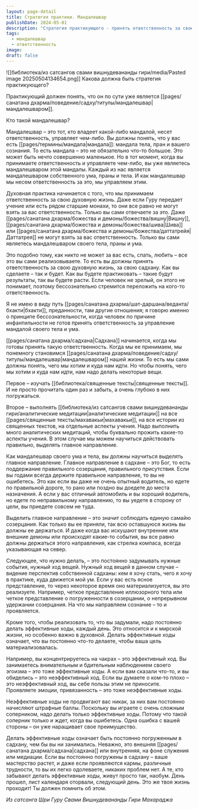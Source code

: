 ```yaml
---
layout: page-detail
title: Стратегия практики. Мандалешвар
publishDate: 2024-05-01
description: "Стратегия практикующего - принять ответственность за свою духовную жизнь, стать мандалешваром своей мандалы (тела, ума, праны). Садхана начинается с этого шага: изучать священные тексты, выполнять аналитические медитации, выделять главное направление (созерцание Бога), делать эффективные ходы каждый день. Постоянное удержание правильного направления и эффективные действия приводят к духовному росту и реализации цели."
tags:
  - мандалешвар
  - ответственность
image: 
draft: false
---
```

![[библиотека/из сатсангов свами вишнудевананды гири/media/Pasted image 20250504134654.png]]
 Какова должна быть стратегия практикующего?

 Практикующий должен понять, что он по сути уже является [[pages/санатана дхарма/поведение/садху/титулы/мандалешвар|мандалешваром]].

 Кто такой мандалешвар?

 Мандалешвар – это тот, кто владеет какой-либо мандалой, несет ответственность, управляет чем-либо. Вы должны понять, что у вас есть [[pages/термины/мандала|мандала]]: мандала тела, пран и вашего сознания. То есть мандала – это не обязательно что-то большое. Это может быть нечто совершенно маленькое. Но в тот момент, когда вы принимаете ответственность и управляете чем-либо, вы уже являетесь мандалешваром этой мандалы. Каждый из нас является мандалешваром собственного ума, праны и тела. И как мандалешвар мы несем ответственность за это, мы управляем этим.

 Духовная практика начинается с того, что мы принимаем ответственность за свою духовную жизнь. Даже если Гуру передает учение или есть рядом старшие монахи, то они все равно не могут взять за вас ответственность. Только вы сами отвечаете за это. Даже [[pages/санатана дхарма/божества и демоны/божества/вишну|Вишну]], [[pages/санатана дхарма/божества и демоны/божества/шива|Шива]] или [[pages/санатана дхарма/божества и демоны/божества/даттатрейя|Даттатрея]] не могут взять за вас ответственность. Только вы сами являетесь мандалешваром своего тела, праны и ума.

 Это подобно тому, как никто не может за вас есть, спать, любить – все это вы сами реализовываете. То есть вы должны принять ответственность за свою духовную жизнь, за свою садхану. Как вы сделаете – так и будет. Как вы будете практиковать – такие будут результаты, так вы будете расти. Если человек не зрелый, он этого не понимает, поэтому бессознательно стремится переложить на кого-то ответственность.

 Я не имею в виду путь [[pages/санатана дхарма/шат-даршана/веданта/бхакти|бхакти]], преданности, там другие отношения; я говорю именно о принципе бессознательности, когда человек по причине инфантильности не готов принять ответственность за управление мандалой своего тела и ума.

 [[pages/санатана дхарма/садхана|Садхана]] начинается, когда мы готовы принять такую ответственность. Когда мы ее принимаем, мы понемногу становимся [[pages/санатана дхарма/поведение/садху/титулы/мандалешвар|мандалешваром]] нашей жизни. То есть мы сами должны понять, чего мы хотим и куда нам идти. Но чтобы понять, чего мы хотим и куда нам идти, нам надо делать некоторые вещи.

 Первое – изучать [[библиотека/священные тексты|священные тексты]]. И не просто прочитать один раз и забыть, а очень глубоко в них погружаться.

 Второе – выполнять [[библиотека/из сатсангов свами вишнудевананды гири/аналитические медитации|аналитические медитации]] на все [[pages/священные тексты/махавакьи|махавакьи]], на все истории из священных текстов, на отдельные аспекты учения. Надо выполнить много аналитических медитаций, чтобы буквально прожить какие-то аспекты учения. В этом случае мы можем научиться действовать правильно, выделять главное направление.

 Как мандалешвар своего ума и тела, вы должны научиться выделять главное направление. Главное направление в садхане – это Бог, то есть поддержание правильного созерцания, правильного присутствия. Если вы годами всегда держите правильное направление, то вы не ошибетесь. Это как если вы даже не очень опытный водитель, но едете по правильной дороге, то рано или поздно вы доедете до места назначения. А если у вас отличный автомобиль и вы хороший водитель, но едете по неправильному направлению, то вы уедете в сторону от цели, вы приедете совсем не туда.

 Выделить главное направление – это значит соблюдать единую самайю созерцания. Как только вы ее приняли, так всю оставшуюся жизнь вы должны ее держаться. И даже когда вас искушают внутренние или внешние демоны или происходят какие-то события, вы все равно должны держаться этого направления, как стрелка компаса, всегда указывающая на север.

 Следующее, что нужно делать, – это постоянно задумывать нужные события, нужный ход вещей. Нужный ход вещей в данном случае – видение перспектив собственной садханы: кем я хочу стать, чего я хочу в практике, куда движется мой ум. Если у вас есть ясное представление, то через некоторое время оно материализуется, вы это реализуете. Например, четкое представление иллюзорного тела или четкое представление о погруженности в созерцании, о непрерывном удержании созерцания. На что мы направляем сознание – то и проявляется.

 Кроме того, чтобы реализовать то, что вы задумали, надо постоянно делать эффективные ходы, каждый день. Это относится и к мирской жизни, но особенно важно в духовной. Делать эффективные ходы означает, что вы постоянно что-то делаете, чтобы ваша цель материализовалась.

 Например, вы концентрируетесь на чакрах – это эффективный ход. Вы занимаетесь внимательным и бдительным наблюдением своего эгоизма – это тоже эффективные ходы. А если вам сказали что-то, и вы обиделись – это неэффективный ход. Если вы думаете о ком-то плохо – это неэффективный ход, вы себе пользы этим не приносите. Проявляете эмоции, привязанность – это тоже неэффективные ходы.

 Неэффективные ходы не продвигают вас никак, за них вам постоянно начисляют штрафные баллы. Поскольку вы играете с очень сложным соперником, надо делать только эффективные ходы. Потому что такой соперник только и ждет, когда вы ошибетесь. Одна ошибка с вашей стороны – он уже наращивает свое преимущество.

 Делать эффективные ходы означает быть постоянно погруженным в садхану, чем бы вы ни занимались. Неважно, это внешняя [[pages/санатана дхарма/садхана|садхана]] или внутренняя, на фоне служения или медиации. Если вы постоянно погружены в садхану – ваше мастерство растет, и даже если проявляются кармы, различные трудности, то вы их легко одолеваете, никаких проблем нет. А те, кто забывают делать эффективные ходы, живут просто так, наобум. День прошел, лист календаря оторвали, следующий день. Это же твоя жизнь проходит! Ты должен помнить об этом.

*Из сатсанга Шри Гуру Свами Вишнудевананды Гири Махараджа*